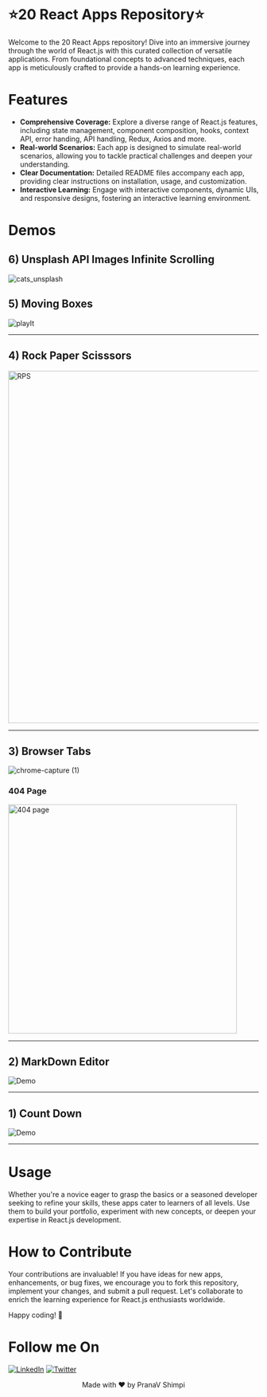 # ⭐20 React Apps Repository⭐

Welcome to the 20 React Apps repository! Dive into an immersive journey through the world of React.js with this curated collection of versatile applications. From foundational concepts to advanced techniques, each app is meticulously crafted to provide a hands-on learning experience.

# Features

- **Comprehensive Coverage:** Explore a diverse range of React.js features, including state management, component composition, hooks, context API, error handing, API handling, Redux, Axios and more.
- **Real-world Scenarios:** Each app is designed to simulate real-world scenarios, allowing you to tackle practical challenges and deepen your understanding.
- **Clear Documentation:** Detailed README files accompany each app, providing clear instructions on installation, usage, and customization.
- **Interactive Learning:** Engage with interactive components, dynamic UIs, and responsive designs, fostering an interactive learning environment.


# Demos 

## 6) Unsplash API Images Infinite Scrolling
![cats_unsplash](https://github.com/PranaV-Shimpi/20-React-apps/assets/40532644/ff7c2b7e-29f6-4af1-ab11-d946e2baaa9e)

## 5) Moving Boxes
   ![playIt](https://user-images.githubusercontent.com/40532644/150100649-f9453fe9-2bde-4337-aa2f-33e7ca3cfb1d.gif)

---
## 4) Rock Paper Scisssors
   
   <img width="707" alt="RPS" src="https://user-images.githubusercontent.com/40532644/149501357-001d3bab-4947-401e-b32c-0993ad222c22.png">

---
## 3) Browser Tabs
  
![chrome-capture (1)](https://user-images.githubusercontent.com/40532644/149007188-1fde1874-3e8e-401e-ba8f-12e7bef3cb7f.gif)

### 404 Page
<img align="center" width="460" alt="404 page" src="https://user-images.githubusercontent.com/40532644/149007206-a7b31b70-2cf3-4e1b-beeb-05ff2726c9bc.png">

---
## 2) MarkDown Editor

<img align="center" alt="Demo" src="https://user-images.githubusercontent.com/40532644/148912126-695a6c92-65c3-4237-bb61-a4e8331fed0b.png" />

---
## 1) Count Down

<img align="center" alt="Demo" src="https://user-images.githubusercontent.com/40532644/148528789-e0ee194e-d9ac-4218-b097-0ac0e94dbc3e.gif" /> 

---

# Usage
Whether you're a novice eager to grasp the basics or a seasoned developer seeking to refine your skills, these apps cater to learners of all levels. Use them to build your portfolio, experiment with new concepts, or deepen your expertise in React.js development.

# How to Contribute
Your contributions are invaluable! If you have ideas for new apps, enhancements, or bug fixes, we encourage you to fork this repository, implement your changes, and submit a pull request. Let's collaborate to enrich the learning experience for React.js enthusiasts worldwide.

Happy coding! 🚀

  
# Follow me On
[![LinkedIn](https://img.shields.io/static/v1.svg?label=connect&message=@PranaVShimpi&color=grey&logo=linkedin&style=flat&logoColor=white&colorA=blue)](https://www.linkedin.com/in/pranav-shimpi/) 
[![Twitter](https://img.shields.io/static/v1.svg?label=connect&message=@PranaVShimpi&color=grey&logo=twitter&style=flat&logoColor=white&colorA=blue)](https://twitter.com/pranaavshimpi)

 
<p align="center">
 Made with ❤️ by  PranaV Shimpi
</p>
